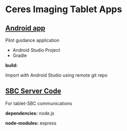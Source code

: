 Ceres Imaging Tablet Apps
=========================

[Android app](https://github.com/CeresImaging/tablet_apps/tree/master/app/src/main)
-----------
Pilot guidance application

- Android Studio Project
- Gradle

**build:**

Import with Android Studio using remote git repo

[SBC Server Code](https://github.com/CeresImaging/tablet_apps/tree/master/server)
---------------
For tablet-SBC communications

**dependencies:** node.js

**node-modules:** express
